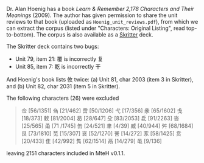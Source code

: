 Dr. Alan Hoenig has a book *Learn & Remember 2,178 Characters and Their Meanings* (2009).  The author has given permission to share the unit reviews to that book (uploaded as `Hoenig_unit_reviews.pdf`), from which we can extract the corpus (listed under "Characters: Original Listing", read top-to-bottom).  The corpus is also available as a [Skritter](https://skritter.com/vocablists/view/34423431) deck.

The Skritter deck contains two bugs:

- Unit 79, item 21: 覆 is incorrectly 复
- Unit 85, item 7: 乾 is incorrectly 干

And Hoenig's book lists 攸 twice: (a) Unit 81, char 2003 (item 3 in Skritter), and (b) Unit 82, char 2031 (item 5 in Skritter).

The following characters (26) were excluded

> 佥 [56/1351] 刍 [21/462] 啻 [50/1206] 弋 [17/356] 彖 [65/1602] 戋 [18/373] 敕 [81/2004] 曷 [28/647] 殳 [83/2053] 氐 [91/2263] 沓 [25/565] 甬 [71 /1745] 缶 [24/521] 聿 [4/39] 臧 [40/944] 舛 [68/1684] 艮 [73/1810] 苋 [15/307] 衮 [52/1270] 詈 [14/272] 豕 [58/1425] 贲 [20/433] 隹 [42/992] 隽 [62/1514] 鬲 [14/279] 黾 [9/136]

leaving 2151 characters included in MteH v0.1.1.
